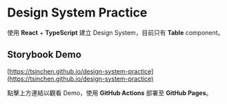 # Design System Practice
使用 **React** + **TypeScript** 建立 Design System，目前只有 **Table** component。

## Storybook Demo
[https://tsinchen.github.io/design-system-practice](https://tsinchen.github.io/design-system-practice)

點擊上方連結以觀看 Demo，使用 **GitHub Actions** 部署至 **GitHub Pages**。
